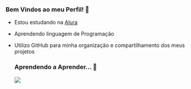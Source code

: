 ### Bem Vindos ao meu Perfil! 👋

- Estou estudando na [Alura](https://alura.com.br)
- Aprendendo linguagem de Programação
- Utilizo GitHub para minha organização e compartilhamento dos meus projetos

  ### Aprendendo a Aprender... 🎈
  
  ![](https://media1.tenor.com/m/0hjOGLFaQa0AAAAd/lofi-girl-lofi.gif)

